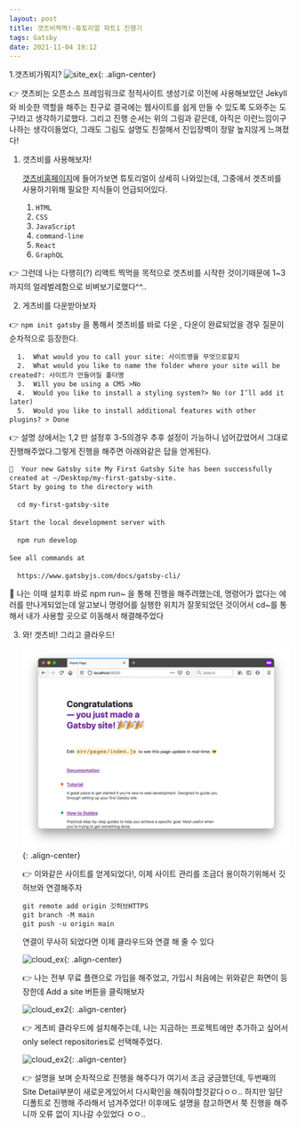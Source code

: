 ```yaml
---
layout: post
title: 갯츠비찍먹!-튜토리얼 파트1 진행기
tags: Gatsby
date: 2021-11-04 19:12
---
```


1.갯츠비가뭐지?
![site_ex](https://www.gatsbyjs.com/static/0fd27b745c1de708f034eaf97c4416e0/5df5d/deployment-workflow.png){: .align-center}

👉 갯츠비는 오픈소스 프레임워크로 정적사이트 생성기로 이전에 사용해보았던 Jekyll와 비슷한 역할을 해주는 친구로 결국에는 웹사이트를 쉽게 만들 수 있도록 도와주는 도구!라고 생각하기로했다.
그리고 진행 순서는 위의 그림과 같은데, 아직은 이런느낌이구나하는 생각이들었다, 그래도 그림도 설명도 친절해서 진입장벽이 정말 높지않게 느껴졌다!

1. 갯츠비를 사용해보자!

   <a href="https://www.gatsbyjs.com/docs/tutorial/part-0/">갯츠비홈페이지</a>에 들어가보면 튜토리얼이 상세히 나와있는데, 그중에서 겟츠비를 사용하기위해 필요한 지식들이 언급되어있다.

   1. `HTML`
   2. `CSS`
   3. `JavaScript`
   4. `command-line`
   5. `React`
   6. `GraphQL`

👉 그런데 나는 다행히(?) 리액트 찍먹을 목적으로 겟츠비를 시작한 것이기때문에 1~3까지의 얼레벌레함으로 비벼보기로했다^^..

2. 게츠비를 다운받아보자

👉 `npm init gatsby` 을 통해서 겟츠비를 바로 다운 , 다운이 완료되었을 경우 질문이 순차적으로 등장한다.

      1.  What would you to call your site: 사이트명을 무엇으로할지
      2.  What would you like to name the folder where your site will be created?: 사이트가 만들어질 폴더명
      3.  Will you be using a CMS >No
      4.  Would you like to install a styling system?> No (or I’ll add it later)
      5.  Would you like to install additional features with other plugins? > Done

👉 설명 상에서는 1,2 만 설정후 3-5의경우 추후 설정이 가능하니 넘어갔었어서 그대로 진행해주었다.그렇게 진행을 해주면 아래와같은 답을 얻게된다.

```
🎉  Your new Gatsby site My First Gatsby Site has been successfully
created at ~/Desktop/my-first-gatsby-site.
Start by going to the directory with

  cd my-first-gatsby-site

Start the local development server with

  npm run develop

See all commands at

  https://www.gatsbyjs.com/docs/gatsby-cli/
```

🤔 나는 이때 설치후 바로 npm run~ 을 통해 진행을 해주려했는데, 명령어가 없다는 에러를 만나게되었는데 알고보니 명령어를 실행한 위치가 잘못되었던 것이어서 cd~를 통해서 내가 사용할 곳으로 이동해서 해결해주었다

3. 와! 겟츠비! 그리고 클라우드!

   ![site_ex](/localhost-new-site.png){: .align-center}

   👉 이와같은 사이트를 얻게되었다!, 이제 사이트 관리를 조금더 용이하기위해서 깃허브와 연결해주자

   ```
   git remote add origin 깃허브HTTPS
   git branch -M main
   git push -u origin main
   ```

   연결이 무사히 되었다면 이제 클라우드와 연결 해 줄 수 있다

   ![cloud_ex](https://www.gatsbyjs.com/static/9c130998b561f1770834309715c99d5b/5df5d/01-create-a-site-button.png){: .align-center}

   👉 나는 전부 무료 플랜으로 가입을 해주었고, 가입시 처음에는 위와같은 화면이 등장한데 Add a site 버튼을 클릭해보자

   ![cloud_ex2](https://www.gatsbyjs.com/static/4fd11cb2e4af910ca099f70d12aa8421/5df5d/05-github-gatsby-cloud-permissions.png){: .align-center}

   👉 게츠비 클라우드에 설치해주는데, 나는 지금하는 프로젝트에만 추가하고 싶어서 only select repositories로 선택해주었다.

   ![cloud_ex2](https://www.gatsbyjs.com/static/4c20fbda1fdeea993b3c0ce797a3e7b2/5df5d/07-add-site-details.png){: .align-center}

   👉 설명을 보며 순차적으로 진행을 해주다가 여기서 조금 궁금했던데, 두번째의 Site Detail부분이 새로운게있어서 다시확인을 해줘야할것같다ㅇㅇ.. 하지만 일단 디폴트로 진행해 주라해서 넘겨주었다!
   이후에도 설명을 참고하면서 쭉 진행을 해주니까 오류 없이 지나갈 수있었다 ㅇㅇ..
